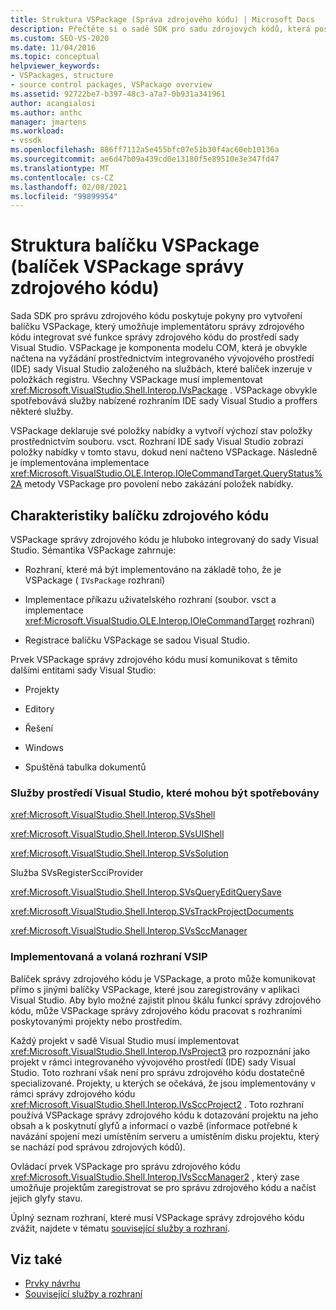 ```yaml
---
title: Struktura VSPackage (Správa zdrojového kódu) | Microsoft Docs
description: Přečtěte si o sadě SDK pro sadu zdrojových kódů, která poskytuje pokyny pro VSPackage se implementátorem správy zdrojového kódu pro integraci se sadou Visual Studio.
ms.custom: SEO-VS-2020
ms.date: 11/04/2016
ms.topic: conceptual
helpviewer_keywords:
- VSPackages, structure
- source control packages, VSPackage overview
ms.assetid: 92722be7-b397-48c3-a7a7-0b931a341961
author: acangialosi
ms.author: anthc
manager: jmartens
ms.workload:
- vssdk
ms.openlocfilehash: 886ff7112a5e455bfc07e51b30f4ac60eb10136a
ms.sourcegitcommit: ae6d47b09a439cd0e13180f5e89510e3e347fd47
ms.translationtype: MT
ms.contentlocale: cs-CZ
ms.lasthandoff: 02/08/2021
ms.locfileid: "99899954"
---
```

# <a name="vspackage-structure-source-control-vspackage"></a>Struktura balíčku VSPackage (balíček VSPackage správy zdrojového kódu)

Sada SDK pro správu zdrojového kódu poskytuje pokyny pro vytvoření balíčku VSPackage, který umožňuje implementátoru správy zdrojového kódu integrovat své funkce správy zdrojového kódu do prostředí sady Visual Studio. VSPackage je komponenta modelu COM, která je obvykle načtena na vyžádání prostřednictvím integrovaného vývojového prostředí (IDE) sady Visual Studio založeného na službách, které balíček inzeruje v položkách registru. Všechny VSPackage musí implementovat <xref:Microsoft.VisualStudio.Shell.Interop.IVsPackage> . VSPackage obvykle spotřebovává služby nabízené rozhraním IDE sady Visual Studio a proffers některé služby.

VSPackage deklaruje své položky nabídky a vytvoří výchozí stav položky prostřednictvím souboru. vsct. Rozhraní IDE sady Visual Studio zobrazí položky nabídky v tomto stavu, dokud není načteno VSPackage. Následně je implementována implementace <xref:Microsoft.VisualStudio.OLE.Interop.IOleCommandTarget.QueryStatus%2A> metody VSPackage pro povolení nebo zakázání položek nabídky.

## <a name="source-control-package-characteristics"></a>Charakteristiky balíčku zdrojového kódu

VSPackage správy zdrojového kódu je hluboko integrovaný do sady Visual Studio. Sémantika VSPackage zahrnuje:

- Rozhraní, které má být implementováno na základě toho, že je VSPackage ( `IVsPackage` rozhraní)

- Implementace příkazu uživatelského rozhraní (soubor. vsct a implementace <xref:Microsoft.VisualStudio.OLE.Interop.IOleCommandTarget> rozhraní)

- Registrace balíčku VSPackage se sadou Visual Studio.

Prvek VSPackage správy zdrojového kódu musí komunikovat s těmito dalšími entitami sady Visual Studio:

- Projekty

- Editory

- Řešení

- Windows

- Spuštěná tabulka dokumentů

### <a name="visual-studio-environment-services-that-may-be-consumed"></a>Služby prostředí Visual Studio, které mohou být spotřebovány

<xref:Microsoft.VisualStudio.Shell.Interop.SVsShell>

<xref:Microsoft.VisualStudio.Shell.Interop.SVsUIShell>

<xref:Microsoft.VisualStudio.Shell.Interop.SVsSolution>

Služba SVsRegisterScciProvider

<xref:Microsoft.VisualStudio.Shell.Interop.SVsQueryEditQuerySave>

<xref:Microsoft.VisualStudio.Shell.Interop.SVsTrackProjectDocuments>

<xref:Microsoft.VisualStudio.Shell.Interop.SVsSccManager>

### <a name="vsip-interfaces-implemented-and-called"></a>Implementovaná a volaná rozhraní VSIP

Balíček správy zdrojového kódu je VSPackage, a proto může komunikovat přímo s jinými balíčky VSPackage, které jsou zaregistrovány v aplikaci Visual Studio. Aby bylo možné zajistit plnou škálu funkcí správy zdrojového kódu, může VSPackage správy zdrojového kódu pracovat s rozhraními poskytovanými projekty nebo prostředím.

Každý projekt v sadě Visual Studio musí implementovat <xref:Microsoft.VisualStudio.Shell.Interop.IVsProject3> pro rozpoznání jako projekt v rámci integrovaného vývojového prostředí (IDE) sady Visual Studio. Toto rozhraní však není pro správu zdrojového kódu dostatečně specializované. Projekty, u kterých se očekává, že jsou implementovány v rámci správy zdrojového kódu <xref:Microsoft.VisualStudio.Shell.Interop.IVsSccProject2> . Toto rozhraní používá VSPackage správy zdrojového kódu k dotazování projektu na jeho obsah a k poskytnutí glyfů a informací o vazbě (informace potřebné k navázání spojení mezi umístěním serveru a umístěním disku projektu, který se nachází pod správou zdrojových kódů).

Ovládací prvek VSPackage pro správu zdrojového kódu <xref:Microsoft.VisualStudio.Shell.Interop.IVsSccManager2> , který zase umožňuje projektům zaregistrovat se pro správu zdrojového kódu a načíst jejich glyfy stavu.

Úplný seznam rozhraní, které musí VSPackage správy zdrojového kódu zvážit, najdete v tématu [související služby a rozhraní](../../extensibility/internals/related-services-and-interfaces-source-control-vspackage.md).

## <a name="see-also"></a>Viz také

- [Prvky návrhu](../../extensibility/internals/source-control-vspackage-design-elements.md)
- [Související služby a rozhraní](../../extensibility/internals/related-services-and-interfaces-source-control-vspackage.md)
